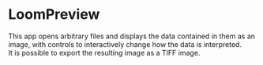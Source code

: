 LoomPreview
===========
This app opens arbitrary files and displays the data contained in them as an image, with controls
to interactively change how the data is interpreted.  
It is possible to export the resulting image as a TIFF image.
